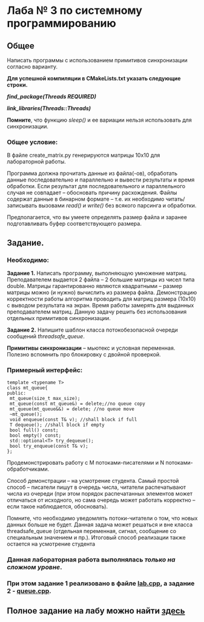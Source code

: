 # Лаба № 3 по системному программированию

## Общее
Написать программы с использованием примитивов синхронизации согласно варианту.

**Для успешной компиляции в CMakeLists.txt указать следующие строки.**

***find_package(Threads REQUIRED)***

***link_libraries(Threads::Threads)***

**Помните**, что функцию *sleep()* и ее вариации нельзя использовать для
синхронизации.

### Общее условие: 
В файле create_matrix.py генерируются матрицы 10х10 для лабораторной работы.

Программа должна прочитать данные из файла(-ов), обработать данные последовательно и
параллельно и вывести результаты и время обработки. Если результат для последовательного
и параллельного случая не совпадает – обосновать причину расхождения.
Файлы содержат данные в бинарном формате – т.е. их необходимо читать/записывать
вызовами *read() и write()* без всякого парсинга и обработки. 

Предполагается, что вы умеете
определять размер файла и заранее подготавливать буфер соответствующего размера.



## Задание.
### Необходимо:

**Задание 1.**
Написать программу, выполняющую умножение матриц. Преподавателем
выдается 2 файла – 2 большие матрицы из чисел типа double. Матрицы гарантированно
являются квадратными – размер матрицы можно (и нужно) вычислить из размера файла.
Демонстрацию корректности работы алгоритма проводить для матриц размера (10х10)
с выводом результата на экран. Время работы замерять для выданных преподавателем матриц.
Данную задачу решить без использования отдельных примитивов синхронизации.

**Задание 2.** 
Напишите шаблон класса потокобезопасной очереди
сообщений *threadsafe_queue<T>*. 

**Примитивы синхронизации** – мьютекс и условная
переменная. Полезно вспомнить про блокировку с двойной проверкой.

### Примерный интерфейс:
```
template <typename T>
class mt_queue{
public:
 mt_queue(size_t max_size);
 mt_queue(const mt_queue&) = delete;//no queue copy
 mt_queue(mt_queue&&) = delete; //no queue move
 ~mt_queue();
 void enqueue(const T& v); //shall block if full
 T dequeue(); //shall block if empty
 bool full() const;
 bool empty() const;
 std::optional<T> try_dequeue();
 bool try_enqueue(const T& v);
};
```

Продемонстрировать работу с M потоками-писателями и N потоками-обработчиками.

Способ демонстрации – на усмотрение студента. 
Самый простой способ – писатели пишут в
очередь числа, читатели распечатывают числа из очереди (при этом порядок распечатанных
элементов может отличаться от исходного, но сама очередь может работать корректно – если
такое наблюдается, обосновать).

Помните, что необходимо уведомлять потоки-читатели о том, что новых данных больше
не будет. Данная задача может решаться и вне класса threadsafe_queue<T> (отдельная
переменная, сигнал, сообщение со специальным значением и пр.). Итоговый способ
реализации также остается на усмотрение студента


### Данная лабораторная работа выполнялась ***только на сложном уровне***.
### При этом задание 1 реализовано в файле [lab.cpp](https://github.com/d7anSeR/lab3sys_prog/blob/main/lab.cpp), а задание 2 - [queue.cpp](https://github.com/d7anSeR/lab3sys_prog/blob/main/queue.cpp).

## Полное задание на лабу можно найти [здесь](https://github.com/itsecd/system-programming/blob/main/Labs/Лабораторная%20работа%203.pdf)
